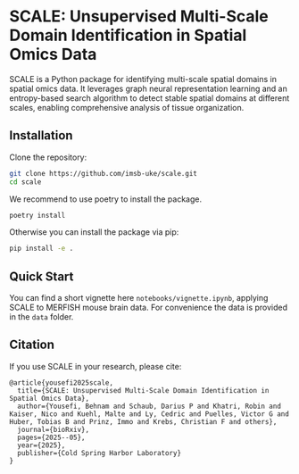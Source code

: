 # SCALE: Unsupervised Multi-Scale Domain Identification in Spatial Omics Data

SCALE is a Python package for identifying multi-scale spatial domains in spatial omics data. It leverages graph neural representation learning and an entropy-based search algorithm to detect stable spatial domains at different scales, enabling comprehensive analysis of tissue organization.

## Installation
Clone the repository:
```bash
git clone https://github.com/imsb-uke/scale.git
cd scale
```

We recommend to use poetry to install the package.
```bash
poetry install
```

Otherwise you can install the package via pip:
```bash
pip install -e .
```

## Quick Start

You can find a short vignette here `notebooks/vignette.ipynb`, applying SCALE to MERFISH mouse brain data. For convenience the data is provided in the `data` folder.

## Citation

If you use SCALE in your research, please cite:
```
@article{yousefi2025scale,
  title={SCALE: Unsupervised Multi-Scale Domain Identification in Spatial Omics Data},
  author={Yousefi, Behnam and Schaub, Darius P and Khatri, Robin and Kaiser, Nico and Kuehl, Malte and Ly, Cedric and Puelles, Victor G and Huber, Tobias B and Prinz, Immo and Krebs, Christian F and others},
  journal={bioRxiv},
  pages={2025--05},
  year={2025},
  publisher={Cold Spring Harbor Laboratory}
}
```